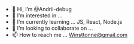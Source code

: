 - 👋 Hi, I’m @Andrii-debug
- 👀 I’m interested in ...
- 🌱 I’m currently learning ... JS, React, Node.js
- 💞️ I’m looking to collaborate on ...
- 📫 How to reach me ... Winsttonne@gmail.com

<!---
Andrii-debug/Andrii-debug is a ✨ special ✨ repository because its `README.md` (this file) appears on your GitHub profile.
You can click the Preview link to take a look at your changes.
--->
